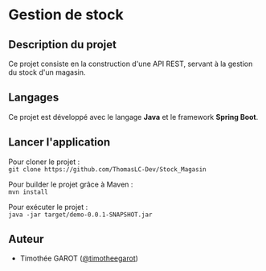 # Gestion de stock

## Description du projet
Ce projet consiste en la construction d'une API REST, servant à la gestion du stock d'un magasin.

## Langages
Ce projet est développé avec le langage **Java** et le framework **Spring Boot**.

## Lancer l'application
Pour cloner le projet :  
`git clone https://github.com/ThomasLC-Dev/Stock_Magasin`  

Pour builder le projet grâce à Maven :  
`mvn install`  

Pour exécuter le projet :  
`java -jar target/demo-0.0.1-SNAPSHOT.jar`

## Auteur
- Timothée GAROT ([@timotheegarot](https://github.com/timotheegarot))